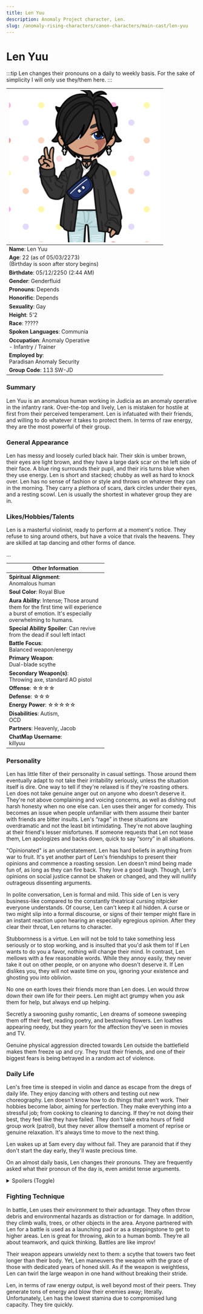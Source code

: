 ```yaml
---
title: Len Yuu
description: Anomaly Project character, Len.
slug: /anomaly-rising-characters/canon-characters/main-cast/len-yuu
---
```


# Len Yuu

:::tip
Len changes their pronouns on a daily to weekly basis. For the sake of simplicity I will only use they/them here.
:::

<div class="leftCharacterProfile"> </div>

| ![Len Yuu Image](/img/characters/len.jpg) |
| --- |
|**Name**: Len Yuu|
|**Age**: 22 (as of 05/03/2273)<br/> (Birthday is soon after story begins)|
|**Birthdate**: 05/12/2250 (2:44 AM)|
|**Gender**: Genderfluid|
|**Pronouns**: Depends|
|**Honorific**: Depends|
|**Sexuality**: Gay|
|**Height**: 5'2|
|**Race**: ?????|
|**Spoken Languages**: Communia|
|**Occupation**: Anomaly Operative <br/>- Infantry / Trainer|
|**Employed by**:<br/> Paradisan Anomaly Security|
|**Group Code**: 113 SW-JD|

### Summary

Len Yuu is an anomalous human working in Judicia as an anomaly operative in the infantry rank. Over-the-top and lively, Len is mistaken for hostile at first from their perceived temperament. Len is infatuated with their friends, and willing to do whatever it takes to protect them. In terms of raw energy, they are the most powerful of their group.

### General Appearance

Len has messy and loosely curled black hair. Their skin is umber brown, their eyes are light brown, and they have a large dark scar on the left side of their face. A blue ring surrounds their pupil, and their iris turns blue when they use energy. Len is short and stacked; chubby as well as hard to knock over. Len has no sense of fashion or style and throws on whatever they can in the morning. They carry a plethora of scars, dark circles under their eyes, and a resting scowl. Len is usually the shortest in whatever group they are in.

### Likes/Hobbies/Talents

Len is a masterful violinist, ready to perform at a moment's notice. They refuse to sing around others, but have a voice that rivals the heavens. They are skilled at tap dancing and other forms of dance.

...

<div class="rightCharacterProfile"> </div>

|Other Information|
| --- |
|**Spiritual Alignment**:<br/> 	Anomalous human|
|**Soul Color**: 	Royal Blue|
|**Aura Ability**: 	Intense; Those around<br/> them for the first time will experience<br/> a burst of emotion. It's especially<br/> overwhelming to humans.|
|**Special Ability Spoiler**: <spoiler>Can revive<br/> from the dead if soul left intact</spoiler>|
|**Battle Focus**:<br/> Balanced weapon/energy|
|**Primary Weapon**:<br/> 	Dual-blade scythe|
|**Secondary Weapon(s)**:<br/> 	Throwing axe, standard AO pistol|
|**Offense**: ☆☆☆☆|
|**Defense**: ☆☆☆ |
|**Energy Power**: ☆☆☆☆☆|
|**Disabilities**: 	Autism,<br/> OCD|
|**Partners**: 	Heavenly, Jacob|
|**ChatMap Username**: <br/> 	killyuu|

### Personality

Len has little filter of their personality in casual settings. Those around them eventually adapt to not take their irritability seriously, unless the situation itself is dire. One way to tell if they're relaxed is if they're roasting others. Len does not take genuine anger out on anyone who doesn’t deserve it. They're not above complaining and voicing concerns, as well as dishing out harsh honesty when no one else can. Len uses their anger for comedy. This becomes an issue when people unfamiliar with them assume their banter with friends are bitter insults. Len's “rage” in these situations are overdramatic and not the least bit intimidating. They're not above laughing at their friend's lesser misfortunes. If someone requests that Len not tease them, Len apologizes and backs down, quick to say “sorry” in all situations.

"Opinionated" is an understatement. Len has hard beliefs in anything from war to fruit. It's yet another part of Len's friendships to present their opinions and commence a roasting session. Len doesn't mind being made fun of, as long as they can fire back. They love a good laugh. Though, Len's opinions on social justice cannot be shaken or changed, and they will nullify outrageous dissenting arguments.

In polite conversation, Len is formal and mild. This side of Len is very business-like compared to the constantly theatrical cursing nitpicker everyone understands. Of course, Len can't keep it all hidden. A curse or two might slip into a formal discourse, or signs of their temper might flare in an instant reaction upon hearing an especially egregious opinion. After they clear their throat, Len returns to character.

Stubbornness is a virtue. Len will not be told to take something less seriously or to stop working, and is insulted that you'd ask them to! If Len wants to do you a favor, nothing will change their mind. In contrast, Len mellows with a few reasonable words. While they annoy easily, they never take it out on other people, or on anyone who doesn't deserve it. If Len dislikes you, they will not waste time on you, ignoring your existence and ghosting you into oblivion.

No one on earth loves their friends more than Len does. Len would throw down their own life for their peers. Len might act grumpy when you ask them for help, but always end up helping.

Secretly a swooning gushy romantic, Len dreams of someone sweeping them off their feet, reading poetry, and bestowing flowers. Len loathes appearing needy, but they yearn for the affection they've seen in movies and TV.

Genuine physical aggression directed towards Len outside the battlefield makes them freeze up and cry. They trust their friends, and one of their biggest fears is being betrayed in a random act of violence.

### Daily Life

Len's free time is steeped in violin and dance as escape from the dregs of daily life. They enjoy dancing with others and testing out new choreography. Len doesn't know how to do things that aren't work. Their hobbies become labor, aiming for perfection. They make everything into a stressful job; from cooking to cleaning to dancing. If they're not doing their best, they feel like they have failed. They don't take extra hours of field group work (patrol), but they never allow themself a moment of reprise or genuine relaxation. It's always time to move to the next thing.

Len wakes up at 5am every day without fail. They are paranoid that if they don't start the day early, they'll waste precious time.

On an almost daily basis, Len changes their pronouns. They are frequently asked what their pronoun of the day is, even amidst tense arguments.

<details>
  <summary>Spoilers (Toggle)</summary>
  <div>
Len houses a demon in their body. They are terrified to know what would happen to them if this was revealed, as their profession is to slay demons. The demon inside them is docile, and feeds on Len's energies. They have not attempted to take control of Len without permission, and merely gives Len bitchy commentary on their choices in daily life. Len feels great pity for the bored demon. They argue like siblings, the demon that fragmented from Len's younger self being the less mature of the two.
  </div>
</details>

### Fighting Technique

In battle, Len uses their environment to their advantage. They often throw debris and environmental hazards as distraction or for damage. In addition, they climb walls, trees, or other objects in the area. Anyone partnered with Len for a battle is used as a launching pad or as a steppingstone to get to higher areas. Len is great for throwing, akin to a human bomb. They’re all about teamwork, and quick thinking. Battles are like improv!

Their weapon appears unwieldy next to them: a scythe that towers two feet longer than their body. Yet, Len maneuvers the weapon with the grace of those with dedicated years of honed skill. As if the weapon is weightless, Len can twirl the large weapon in one hand without breaking their stride.

Len, in terms of raw energy output, is well beyond most of their peers. They generate tons of energy and blow their enemies away; literally. Unfortunately, Len has the lowest stamina due to compromised lung capacity. They tire quickly.